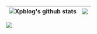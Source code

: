 | <img align="center" src="https://github-readme-stats.vercel.app/api?username=xpblog&show_icons=true&include_all_commits=true&theme=buefy&hide_border=true" alt="Xpblog's github stats" /> | <img align="center" src="https://github-readme-stats.vercel.app/api/top-langs/?username=xpblog&layout=compact&theme=buefy&hide_border=true" /> |
| ------------- | ------------- |

<img src="https://komarev.com/ghpvc/?username=xpblog"/>
